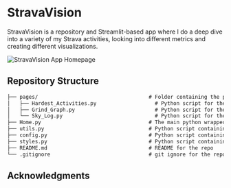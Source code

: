
# StravaVision
StravaVision is a repository and Streamlit-based app where I do a deep dive into a variety of my Strava activities, looking into different metrics and creating different visualizations.

![StravaVision App Homepage](app_homepage.png)

## Repository Structure
```markdown
├── pages/                                    # Folder containing the python scripts for each page of the app
│   ├── Hardest_Activities.py                   # Python script for the page containing the tabular visualization of my hardest activities
│   ├── Grind_Graph.py                          # Python script for the page containing the tabular visualization of the hardest cumulative weeks
│   └── Sky_Log.py                              # Python script for the page containing the tabular visualization of the highest altitudes
├── Home.py                                   # The main python wrapper for the app
├── utils.py                                  # Python script containing a variety of helper functions used throughout the application
├── config.py                                 # Python script containing the logic for loading the API tokens into the environment
├── styles.py                                 # Python script containing the CSS styling for the app
├── README.md                                 # README for the repo
└── .gitignore                                # git ignore for the repo
```

## Acknowledgments

